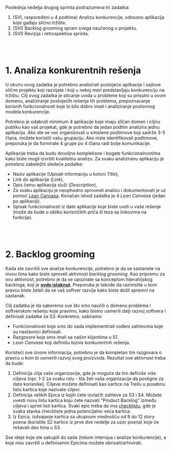 Poslednja nedelja drugog sprinta podrazumeva tri zadatka:

1. (SVI, raspoređeni u 4 podtima) Analizu konkurencije, odnosno aplikacija koje gađaju slično tržište.
2. (SVI) Backlog grooming spram svega naučenog o projektu.
3. (SVI) Revizija i retrospektiva sprinta.
<br><br><br><br>
# 1. Analiza konkurentnih rešenja
U okviru ovog zadatka je potrebno analizirati postojeće aplikacije i sajtove slične projektu koji razvijate i koji u nekoj meri predstavljaju konkurenciju na tržištu. Cilj ovog zadatka je sticanje uvida u probleme koji su prisutni u ovom domenu, analiziranje postojećih rešenja tih problema, prepoznavanje korisnih funkcionalnosti koje bi bilo dobro imati i analiziranje poslovnog modela konkurencije.

Potrebno je odabrati minimum 4 aplikacije koje imaju sličan domen i ciljnu publiku kao vaš projekat, gde je potrebno da jedan podtim analizira jednu aplikaciju. Ako ste se već organizovali u smislene podtimove koji sadrže 3-5 člana, možete koristiti vašu grupaciju. Ako niste identifikovali podtimove, preporuka je da formirate 4 grupe po 4 člana radi bolje komunikacije.

Aplikacije treba da budu dovoljno kompleksne i bogate funkcionalnostima kako biste mogli izvršiti kvalitetnu analizu. Za svaku analiziranu aplikaciju je potrebno zabeležiti sledeće podatke:

- Naziv aplikacije (Upisati informaciju u koloni <i>Title</i>),
- Link do aplikacije (<i>Link</i>),
- Opis čemu aplikacija služi (<i>Description</i>),
- Za svaku aplikaciju je neophodno sprovesti analizu i dokumentovati je uz pomoć [Lean Canvasa](lean-canvas.md). Konačan ishod zadatka je 4 *Lean Canvas*a (jedan po aplikaciji).
- Spisak funkcionalnosti iz date aplikacije koje biste uveli u vaše rešenje (može da bude u obliku korisničkih priča ili teza sa linkovima na funkcije).
<br><br><br><br>
# 2. Backlog grooming
Kada ste završili sve analize konkurencije, potrebno je da se sastanete na nivou tima kako biste sproveli aktivnost *backlog grooming*. Kao pripremu za ovu aktivnost, potrebno je da se upoznate sa konceptom hijerahijskog backloga, koji je **[ovde istaknut](https://youtu.be/BDK4w-LIF7k)**. Preporuka je takođe da razmislite u kom pravcu biste želeli da se vaš softver razvija kako biste došli spremni na sastanak.

Cilj zadatka je da saberemo sve što smo naučili o domenu problema i softverskom rešenju koje pravimo, kako bismo usmerili dalji razvoj softvera i definisali zadatke za S3. Konkretno, sabiramo:

- Funkcionalnosti koje smo do sada implementirali vođeni zahtevima koje su nastavnici definisali.
- Razgovore koje smo imali sa našim klijentima u S1.
- *Lean Canvas*e koji definišu biznis konkurentnih rešenja.

Koristeći ove izvore informacija, potrebno je da kompletan tim razgovara o pravcu u kom bi usmerili razvoj svog proizvoda. Rezultat ove aktivnost treba da bude:

1. Definicija cilja vaše organizacije, gde je moguće da tim definiše više ciljeva (npr. 1-2 za svaku rolu - šta želi vaša organizacije da postigne za date korisnike). Ciljeve možete definisati kao kartice na Trellu u posebnu listu kartica koje nazivate ciljevi.
2. Definicija velikih Epica iz kojih ćete izvlačiti zahteve za S3 i S4. Možete uvesti novu listu kartica koju ćete nazvati "Product Backlog" između ciljeva i sprint listi kartica. Svaki epic treba da ima [checklistu](https://support.atlassian.com/trello/docs/adding-checklists-to-cards/), gde je svaka stavka checkliste jedna potencijalno veća kartica.
3. Iz Epica, izdvajanje kartica sa ukupnom vrednošću od 8 do 12 story poena (koristite S2 kartice iz prve dve nedelje za uzor poena) koje će rešavati deo tima u S3.

Sve ideje koje ste sakupili do sada (tokom intervjua i analize konkurencije), a koje nisu završili u definisanim Epicima možete obrisati/arhivirati.
